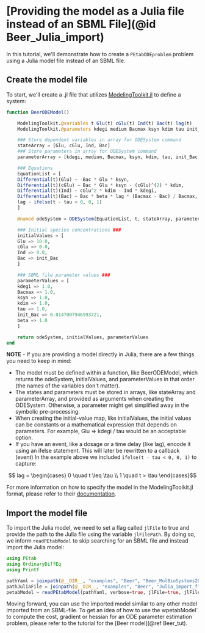 # [Providing the model as a Julia file instead of an SBML File](@id Beer_Julia_import)

In this tutorial, we'll demonstrate how to create a `PEtabODEproblem` problem using a Julia model file instead of an SBML file.

## Create the model file

To start, we'll create a .jl file that utilizes [ModelingToolkit.jl](https://github.com/SciML/ModelingToolkit.jl) to define a system:

```julia
function BeerODEModel()

    ModelingToolkit.@variables t Glu(t) cGlu(t) Ind(t) Bac(t) lag(t)
    ModelingToolkit.@parameters kdegi medium Bacmax ksyn kdim tau init_Bac beta

    ### Store dependent variables in array for ODESystem command
    stateArray = [Glu, cGlu, Ind, Bac]
    ### Store parameters in array for ODESystem command
    parameterArray = [kdegi, medium, Bacmax, ksyn, kdim, tau, init_Bac, beta]

    ### Equations
    EquationList = [
    Differential(t)(Glu) ~ -Bac * Glu * ksyn,
    Differential(t)(cGlu) ~ Bac * Glu * ksyn - (cGlu)^(2) * kdim,
    Differential(t)(Ind) ~ cGlu^2 * kdim - Ind * kdegi,
    Differential(t)(Bac) ~ Bac * beta * lag * (Bacmax - Bac) / Bacmax,
    lag ~ ifelse(t - tau < 0, 0, 1)
    ]

    @named odeSystem = ODESystem(EquationList, t, stateArray, parameterArray)

    ### Initial species concentrations ###
    initialValues = [
    Glu => 10.0,
    cGlu => 0.0,
    Ind => 0.0,
    Bac => init_Bac
    ]

    ### SBML file parameter values ###
    parameterValues = [
    kdegi => 1.0,
    Bacmax => 1.0,
    ksyn => 1.0,
    kdim => 1.0,
    tau => 1.0,
    init_Bac => 0.0147007946993721,
    beta => 1.0
    ]

    return odeSystem, initialValues, parameterValues
end

```

**NOTE** - If you are providing a model directly in Julia, there are a few things you need to keep in mind:

* The model must be defined within a function, like BeerODEModel, which returns the odeSystem, initialValues, and parameterValues in that order (the names of the variables don't matter).
* The states and parameters must be stored in arrays, like stateArray and parameterArray, and provided as arguments when creating the ODESystem. Otherwise, a parameter might get simplified away in the symbolic pre-processing.
* When creating the initial-value map, like initialValues, the initial values can be constants or a mathematical expression that depends on parameters. For example, Glu => kdegi / tau would be an acceptable option.
* If you have an event, like a dosage or a time delay (like lag), encode it using an ifelse statement. This will later be rewritten to a callback (event) In the example above we included `ifelse(t - tau < 0, 0, 1)` to capture:
```math
    lag = 
    \begin{cases}
        0 \quad t \leq  \tau \\
        1 \quad t >  \tau 
    \end{cases}
```

For more information on how to specify the model in the ModelingToolkit.jl format, please refer to their [documentation](https://github.com/SciML/ModelingToolkit.jl).

## Import the model file

To import the Julia model, we need to set a flag called `jlFile` to true and provide the path to the Julia file using the variable `jlFilePath`. By doing so, we inform `readPEtabModel` to skip searching for an SBML file and instead import the Julia model:

```julia
using PEtab
using OrdinaryDiffEq
using Printf

pathYaml = joinpath(@__DIR__, "examples", "Beer", "Beer_MolBioSystems2014.yaml") 
pathJuliaFile = joinpath(@__DIR__, "examples", "Beer", "Julia_import_files", "Beer_Julia_Import.jl")
petabModel = readPEtabModel(pathYaml, verbose=true, jlFile=true, jlFilePath=pathJuliaFile)
```

Moving forward, you can use the imported model similar to any other model imported from an SBML-file. To get an idea of how to use the wpetabModel` to compute the cost, gradient or hessian for an ODE parameter estimation problem, please refer to the tutorial for the [Beer model](@ref Beer_tut).
